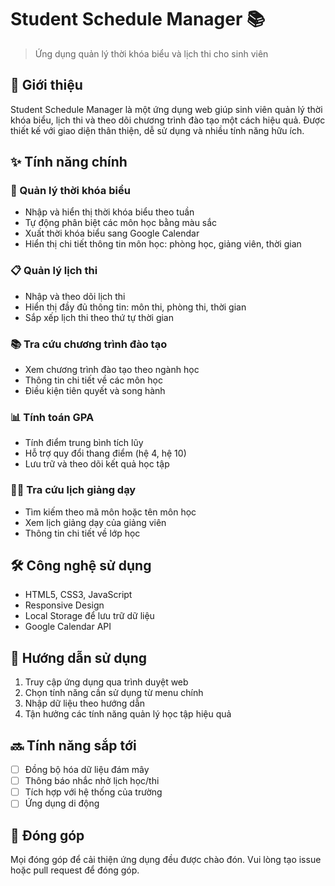 # Student Schedule Manager 📚
> Ứng dụng quản lý thời khóa biểu và lịch thi cho sinh viên

## 📝 Giới thiệu
Student Schedule Manager là một ứng dụng web giúp sinh viên quản lý thời khóa biểu, lịch thi và theo dõi chương trình đào tạo một cách hiệu quả. Được thiết kế với giao diện thân thiện, dễ sử dụng và nhiều tính năng hữu ích.

## ✨ Tính năng chính

### 📅 Quản lý thời khóa biểu
- Nhập và hiển thị thời khóa biểu theo tuần
- Tự động phân biệt các môn học bằng màu sắc
- Xuất thời khóa biểu sang Google Calendar
- Hiển thị chi tiết thông tin môn học: phòng học, giảng viên, thời gian

### 📋 Quản lý lịch thi
- Nhập và theo dõi lịch thi
- Hiển thị đầy đủ thông tin: môn thi, phòng thi, thời gian
- Sắp xếp lịch thi theo thứ tự thời gian

### 📚 Tra cứu chương trình đào tạo
- Xem chương trình đào tạo theo ngành học
- Thông tin chi tiết về các môn học
- Điều kiện tiên quyết và song hành

### 📊 Tính toán GPA
- Tính điểm trung bình tích lũy
- Hỗ trợ quy đổi thang điểm (hệ 4, hệ 10)
- Lưu trữ và theo dõi kết quả học tập

### 👨‍🏫 Tra cứu lịch giảng dạy
- Tìm kiếm theo mã môn hoặc tên môn học
- Xem lịch giảng dạy của giảng viên
- Thông tin chi tiết về lớp học

## 🛠 Công nghệ sử dụng
- HTML5, CSS3, JavaScript
- Responsive Design
- Local Storage để lưu trữ dữ liệu
- Google Calendar API

## 🚀 Hướng dẫn sử dụng
1. Truy cập ứng dụng qua trình duyệt web
2. Chọn tính năng cần sử dụng từ menu chính
3. Nhập dữ liệu theo hướng dẫn
4. Tận hưởng các tính năng quản lý học tập hiệu quả

## 🔜 Tính năng sắp tới
- [ ] Đồng bộ hóa dữ liệu đám mây
- [ ] Thông báo nhắc nhở lịch học/thi
- [ ] Tích hợp với hệ thống của trường
- [ ] Ứng dụng di động

## 🤝 Đóng góp
Mọi đóng góp để cải thiện ứng dụng đều được chào đón. Vui lòng tạo issue hoặc pull request để đóng góp.

